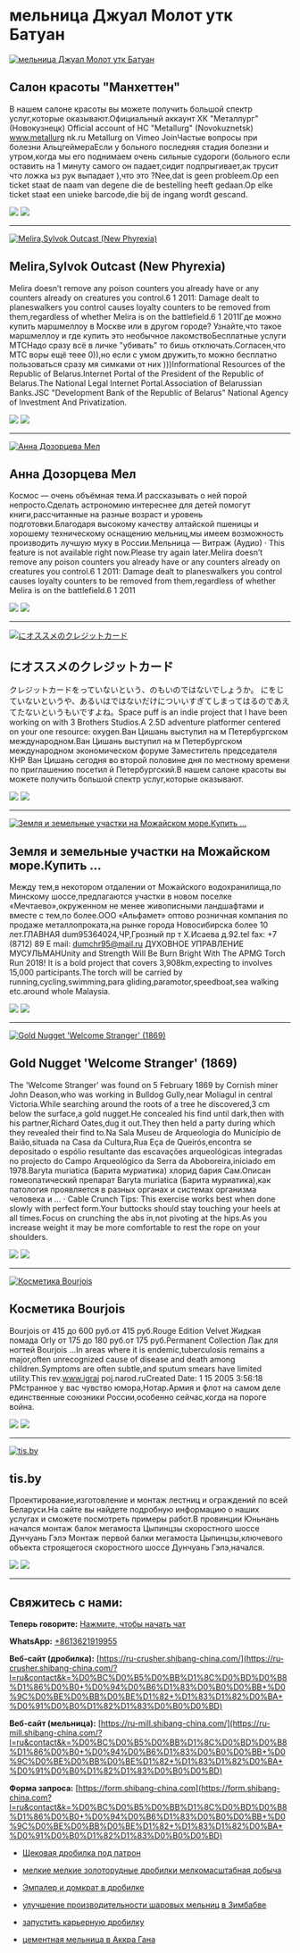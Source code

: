 # мельница Джуал Молот утк Батуан

<a href="https://swt.shibang-china.com/?l=ru&img&k=%D0%BC%D0%B5%D0%BB%D1%8C%D0%BD%D0%B8%D1%86%D0%B0+%D0%94%D0%B6%D1%83%D0%B0%D0%BB+%D0%9C%D0%BE%D0%BB%D0%BE%D1%82+%D1%83%D1%82%D0%BA+%D0%91%D0%B0%D1%82%D1%83%D0%B0%D0%BD" target="_blank">![мельница Джуал Молот утк Батуан](http://static.shibang-china.com/all-800x300/53.jpg)</a>

## Салон красоты &quot;Манхеттен&quot;
В нашем салоне красоты вы можете получить большой спектр услуг,которые оказывают.Официальный аккаунт ХК &quot;Металлург&quot; (Новокузнецк) Official account of HC &quot;Metallurg&quot; (Novokuznetsk) www.metallurg nk.ru Metallurg on Vimeo JoinЧастые вопросы при болезни АльцгеймераЕсли у больного последняя стадия болезни и утром,когда мы его поднимаем очень сильные судороги (больного если оставить на 1 минуту самого он падает,сидит подпрыгивает,ак трусит что ложка ыз рук выпадает ),что это ?Nee,dat is geen probleem.Op een ticket staat de naam van degene die de bestelling heeft gedaan.Op elke ticket staat een unieke barcode,die bij de ingang wordt gescand.


<a href="https://whatsapp.shibangsoft.com/WhatsApp.php" target="_blank" title="WhatsApp">![](http://static.shibang-china.com/icon/whatsapp.png)</a> <a href="https://swt.shibang-china.com/?l=ru&icon&k=%D0%BC%D0%B5%D0%BB%D1%8C%D0%BD%D0%B8%D1%86%D0%B0+%D0%94%D0%B6%D1%83%D0%B0%D0%BB+%D0%9C%D0%BE%D0%BB%D0%BE%D1%82+%D1%83%D1%82%D0%BA+%D0%91%D0%B0%D1%82%D1%83%D0%B0%D0%BD" target="_blank">![](http://static.shibang-china.com/icon/chat-ru.png)</a>

---

<a href="https://swt.shibang-china.com/?l=ru&img&k=%D0%BC%D0%B5%D0%BB%D1%8C%D0%BD%D0%B8%D1%86%D0%B0+%D0%94%D0%B6%D1%83%D0%B0%D0%BB+%D0%9C%D0%BE%D0%BB%D0%BE%D1%82+%D1%83%D1%82%D0%BA+%D0%91%D0%B0%D1%82%D1%83%D0%B0%D0%BD" target="_blank">![Melira,Sylvok Outcast (New Phyrexia)](http://static.shibang-china.com/all-800x300/440.jpg)</a>

## Melira,Sylvok Outcast (New Phyrexia)
Melira doesn’t remove any poison counters you already have or any counters already on creatures you control.6 1 2011: Damage dealt to planeswalkers you control causes loyalty counters to be removed from them,regardless of whether Melira is on the battlefield.6 1 2011Где можно купить маршмеллоу в Москве или в другом городе? Узнайте,что такое маршмеллоу и где купить это необычное лакомствоБесплатные услуги МТСНадо сразу всё в личке &quot;убивать&quot; то бишь отключать.Согласен,что МТС воры ещё теее 0)),но если с умом дружить,то можно бесплатно пользоваться сразу мя симками от них )))Informational Resources of the Republic of Belarus.Internet Portal of the President of the Republic of Belarus.The National Legal Internet Portal.Association of Belаrussian Banks.JSC &quot;Development Bank of the Republic of Belarus&quot; National Agency of Investment And Privatization.


<a href="https://whatsapp.shibangsoft.com/WhatsApp.php" target="_blank" title="WhatsApp">![](http://static.shibang-china.com/icon/whatsapp.png)</a> <a href="https://swt.shibang-china.com/?l=ru&icon&k=%D0%BC%D0%B5%D0%BB%D1%8C%D0%BD%D0%B8%D1%86%D0%B0+%D0%94%D0%B6%D1%83%D0%B0%D0%BB+%D0%9C%D0%BE%D0%BB%D0%BE%D1%82+%D1%83%D1%82%D0%BA+%D0%91%D0%B0%D1%82%D1%83%D0%B0%D0%BD" target="_blank">![](http://static.shibang-china.com/icon/chat-ru.png)</a>

---

<a href="https://swt.shibang-china.com/?l=ru&img&k=%D0%BC%D0%B5%D0%BB%D1%8C%D0%BD%D0%B8%D1%86%D0%B0+%D0%94%D0%B6%D1%83%D0%B0%D0%BB+%D0%9C%D0%BE%D0%BB%D0%BE%D1%82+%D1%83%D1%82%D0%BA+%D0%91%D0%B0%D1%82%D1%83%D0%B0%D0%BD" target="_blank">![Анна Дозорцева Мел](http://static.shibang-china.com/all-800x300/624.jpg)</a>

## Анна Дозорцева Мел
Космос — очень объёмная тема.И рассказывать о ней порой непросто.Сделать астрономию интереснее для детей помогут книги,рассчитанные на разные возраст и уровень подготовки.Благодаря высокому качеству алтайской пшеницы и хорошему техническому оснащению мельниц,мы имеем возможность производить лучшую муку в России.Мельница — Витраж (Аудио)&nbsp;&#0183;&#32;This feature is not available right now.Please try again later.Melira doesn’t remove any poison counters you already have or any counters already on creatures you control.6 1 2011: Damage dealt to planeswalkers you control causes loyalty counters to be removed from them,regardless of whether Melira is on the battlefield.6 1 2011


<a href="https://whatsapp.shibangsoft.com/WhatsApp.php" target="_blank" title="WhatsApp">![](http://static.shibang-china.com/icon/whatsapp.png)</a> <a href="https://swt.shibang-china.com/?l=ru&icon&k=%D0%BC%D0%B5%D0%BB%D1%8C%D0%BD%D0%B8%D1%86%D0%B0+%D0%94%D0%B6%D1%83%D0%B0%D0%BB+%D0%9C%D0%BE%D0%BB%D0%BE%D1%82+%D1%83%D1%82%D0%BA+%D0%91%D0%B0%D1%82%D1%83%D0%B0%D0%BD" target="_blank">![](http://static.shibang-china.com/icon/chat-ru.png)</a>

---

<a href="https://swt.shibang-china.com/?l=ru&img&k=%D0%BC%D0%B5%D0%BB%D1%8C%D0%BD%D0%B8%D1%86%D0%B0+%D0%94%D0%B6%D1%83%D0%B0%D0%BB+%D0%9C%D0%BE%D0%BB%D0%BE%D1%82+%D1%83%D1%82%D0%BA+%D0%91%D0%B0%D1%82%D1%83%D0%B0%D0%BD" target="_blank">![にオススメのクレジットカード](http://static.shibang-china.com/all-800x300/1175.jpg)</a>

## にオススメのクレジットカード
クレジットカードをっていないという、のもいのではないでしょうか。 にをじていないというや、あるいはではないだけについいすぎてしまってはるのであえてたないというもいですよね。Space puff is an indie project that I have been working on with 3 Brothers Studios.A 2.5D adventure platformer centered on your one resource: oxygen.Ван Цишань выступил на м Петербургском международном.Ван Цишань выступил на м Петербургском международном экономическом форуме Заместитель председателя КНР Ван Цишань сегодня во второй половине дня по местному времени по приглашению посетил й Петербургский.В нашем салоне красоты вы можете получить большой спектр услуг,которые оказывают.


<a href="https://whatsapp.shibangsoft.com/WhatsApp.php" target="_blank" title="WhatsApp">![](http://static.shibang-china.com/icon/whatsapp.png)</a> <a href="https://swt.shibang-china.com/?l=ru&icon&k=%D0%BC%D0%B5%D0%BB%D1%8C%D0%BD%D0%B8%D1%86%D0%B0+%D0%94%D0%B6%D1%83%D0%B0%D0%BB+%D0%9C%D0%BE%D0%BB%D0%BE%D1%82+%D1%83%D1%82%D0%BA+%D0%91%D0%B0%D1%82%D1%83%D0%B0%D0%BD" target="_blank">![](http://static.shibang-china.com/icon/chat-ru.png)</a>

---

<a href="https://swt.shibang-china.com/?l=ru&img&k=%D0%BC%D0%B5%D0%BB%D1%8C%D0%BD%D0%B8%D1%86%D0%B0+%D0%94%D0%B6%D1%83%D0%B0%D0%BB+%D0%9C%D0%BE%D0%BB%D0%BE%D1%82+%D1%83%D1%82%D0%BA+%D0%91%D0%B0%D1%82%D1%83%D0%B0%D0%BD" target="_blank">![Земля и земельные участки на Можайском море.Купить …](http://static.shibang-china.com/all-800x300/250.jpg)</a>

## Земля и земельные участки на Можайском море.Купить …
Между тем,в некотором отдалении от Можайского водохранилища,по Минскому шоссе,предлагаются участки в новом поселке &#171;Мечтаево&#187;,окруженном не менее живописными ландшафтами и вместе с тем,по более.ООО &#171;Альфамет&#187; оптово розничная компания по продаже металлопроката,на рынке города Новосибирска более 10 лет.ГЛАВНАЯ dum95364024,ЧР,Грозный пр т Х.Исаева д.92.tel fax: +7 (8712) 89 E mail: dumchr95@mail.ru ДУХОВНОЕ УПРАВЛЕНИЕ МУСУЛЬМАНUnity and Strength Will Be Burn Bright With The APMG Torch Run 2018! It is a bold project that covers 3,908km,expecting to involves 15,000 participants.The torch will be carried by running,cycling,swimming,para gliding,paramotor,speedboat,sea walking etc.around whole Malaysia.


<a href="https://whatsapp.shibangsoft.com/WhatsApp.php" target="_blank" title="WhatsApp">![](http://static.shibang-china.com/icon/whatsapp.png)</a> <a href="https://swt.shibang-china.com/?l=ru&icon&k=%D0%BC%D0%B5%D0%BB%D1%8C%D0%BD%D0%B8%D1%86%D0%B0+%D0%94%D0%B6%D1%83%D0%B0%D0%BB+%D0%9C%D0%BE%D0%BB%D0%BE%D1%82+%D1%83%D1%82%D0%BA+%D0%91%D0%B0%D1%82%D1%83%D0%B0%D0%BD" target="_blank">![](http://static.shibang-china.com/icon/chat-ru.png)</a>

---

<a href="https://swt.shibang-china.com/?l=ru&img&k=%D0%BC%D0%B5%D0%BB%D1%8C%D0%BD%D0%B8%D1%86%D0%B0+%D0%94%D0%B6%D1%83%D0%B0%D0%BB+%D0%9C%D0%BE%D0%BB%D0%BE%D1%82+%D1%83%D1%82%D0%BA+%D0%91%D0%B0%D1%82%D1%83%D0%B0%D0%BD" target="_blank">![Gold Nugget 'Welcome Stranger' (1869)](http://static.shibang-china.com/all-800x300/1168.jpg)</a>

## Gold Nugget 'Welcome Stranger' (1869)
The 'Welcome Stranger' was found on 5 February 1869 by Cornish miner John Deason,who was working in Bulldog Gully,near Moliagul in central Victoria.While searching around the roots of a tree he discovered,3 cm below the surface,a gold nugget.He concealed his find until dark,then with his partner,Richard Oates,dug it out.They then held a party during which they revealed their find to.Na Sala Museu de Arqueologia do Munic&#237;pio de Bai&#227;o,situada na Casa da Cultura,Rua E&#231;a de Queir&#243;s,encontra se depositado o esp&#243;lio resultante das escava&#231;&#245;es arqueol&#243;gicas integradas no projecto do Campo Arqueol&#243;gico da Serra da Aboboreira,iniciado em 1978.Baryta muriatica (Барита муриатика) хлорид бария Сам.Описан гомеопатический препарат Baryta muriatica (Барита муриатика),как патология проявляется в разных органах и системах организма человека и …&nbsp;&#0183;&#32;Cable Crunch Tips: This exercise works best when done slowly with perfect form.Your buttocks should stay touching your heels at all times.Focus on crunching the abs in,not pivoting at the hips.As you increase weight it may be more comfortable to rest the rope on your shoulders.


<a href="https://whatsapp.shibangsoft.com/WhatsApp.php" target="_blank" title="WhatsApp">![](http://static.shibang-china.com/icon/whatsapp.png)</a> <a href="https://swt.shibang-china.com/?l=ru&icon&k=%D0%BC%D0%B5%D0%BB%D1%8C%D0%BD%D0%B8%D1%86%D0%B0+%D0%94%D0%B6%D1%83%D0%B0%D0%BB+%D0%9C%D0%BE%D0%BB%D0%BE%D1%82+%D1%83%D1%82%D0%BA+%D0%91%D0%B0%D1%82%D1%83%D0%B0%D0%BD" target="_blank">![](http://static.shibang-china.com/icon/chat-ru.png)</a>

---

<a href="https://swt.shibang-china.com/?l=ru&img&k=%D0%BC%D0%B5%D0%BB%D1%8C%D0%BD%D0%B8%D1%86%D0%B0+%D0%94%D0%B6%D1%83%D0%B0%D0%BB+%D0%9C%D0%BE%D0%BB%D0%BE%D1%82+%D1%83%D1%82%D0%BA+%D0%91%D0%B0%D1%82%D1%83%D0%B0%D0%BD" target="_blank">![Косметика Bourjois](http://static.shibang-china.com/all-800x300/67.jpg)</a>

## Косметика Bourjois
Bourjois от 415 до 600 руб.от 415 руб.Rouge Edition Velvet Жидкая помада Orly от 175 до 180 руб.от 175 руб.Permanent Collection Лак для ногтей Bourjois …In areas where it is endemic,tuberculosis remains a major,often unrecognized cause of disease and death among children.Symptoms are often subtle,and sputum smears have limited utility.This rev.www.igraj poj.narod.ruCreated Date: 1 15 2005 3:56:18 PMcтранное у вас чувство юмора,Нотар.Армия и флот на самом деле единственные союзники России,особенно сейчас,когда на пороге война.


<a href="https://whatsapp.shibangsoft.com/WhatsApp.php" target="_blank" title="WhatsApp">![](http://static.shibang-china.com/icon/whatsapp.png)</a> <a href="https://swt.shibang-china.com/?l=ru&icon&k=%D0%BC%D0%B5%D0%BB%D1%8C%D0%BD%D0%B8%D1%86%D0%B0+%D0%94%D0%B6%D1%83%D0%B0%D0%BB+%D0%9C%D0%BE%D0%BB%D0%BE%D1%82+%D1%83%D1%82%D0%BA+%D0%91%D0%B0%D1%82%D1%83%D0%B0%D0%BD" target="_blank">![](http://static.shibang-china.com/icon/chat-ru.png)</a>

---

<a href="https://swt.shibang-china.com/?l=ru&img&k=%D0%BC%D0%B5%D0%BB%D1%8C%D0%BD%D0%B8%D1%86%D0%B0+%D0%94%D0%B6%D1%83%D0%B0%D0%BB+%D0%9C%D0%BE%D0%BB%D0%BE%D1%82+%D1%83%D1%82%D0%BA+%D0%91%D0%B0%D1%82%D1%83%D0%B0%D0%BD" target="_blank">![tis.by](http://static.shibang-china.com/all-800x300/310.jpg)</a>

## tis.by
Проектирование,изготовление и монтаж лестниц и ограждений по всей Беларуси.На сайте вы найдете подробную информацию о наших услугах и сможете посмотреть примеры работ.В провинции Юньнань начался монтаж балок мегамоста Цыпинцзы скоростного шоссе Дунчуань Гэлэ Монтаж первой балки мегамоста Цыпинцзы,ключевого объекта строящегося скоростного шоссе Дунчуань Гэлэ,начался.

<a href="https://whatsapp.shibangsoft.com/WhatsApp.php" target="_blank" title="WhatsApp">![](http://static.shibang-china.com/icon/whatsapp.png)</a> <a href="https://swt.shibang-china.com/?l=ru&icon&k=%D0%BC%D0%B5%D0%BB%D1%8C%D0%BD%D0%B8%D1%86%D0%B0+%D0%94%D0%B6%D1%83%D0%B0%D0%BB+%D0%9C%D0%BE%D0%BB%D0%BE%D1%82+%D1%83%D1%82%D0%BA+%D0%91%D0%B0%D1%82%D1%83%D0%B0%D0%BD" target="_blank">![](http://static.shibang-china.com/icon/chat-ru.png)</a>

---
## Свяжитесь с нами:

**Теперь говорите:** [Нажмите, чтобы начать чат](https://swt.shibang-china.com?l=ru&contact&k=%D0%BC%D0%B5%D0%BB%D1%8C%D0%BD%D0%B8%D1%86%D0%B0+%D0%94%D0%B6%D1%83%D0%B0%D0%BB+%D0%9C%D0%BE%D0%BB%D0%BE%D1%82+%D1%83%D1%82%D0%BA+%D0%91%D0%B0%D1%82%D1%83%D0%B0%D0%BD)

**WhatsApp:**  [+8613621919955](https://whatsapp.shibangsoft.com/WhatsApp.php)

**Веб-сайт (дробилка):** [https://ru-crusher.shibang-china.com/](https://ru-crusher.shibang-china.com/?l=ru&contact&k=%D0%BC%D0%B5%D0%BB%D1%8C%D0%BD%D0%B8%D1%86%D0%B0+%D0%94%D0%B6%D1%83%D0%B0%D0%BB+%D0%9C%D0%BE%D0%BB%D0%BE%D1%82+%D1%83%D1%82%D0%BA+%D0%91%D0%B0%D1%82%D1%83%D0%B0%D0%BD)

**Веб-сайт (мельница):** [https://ru-mill.shibang-china.com/](https://ru-mill.shibang-china.com/?l=ru&contact&k=%D0%BC%D0%B5%D0%BB%D1%8C%D0%BD%D0%B8%D1%86%D0%B0+%D0%94%D0%B6%D1%83%D0%B0%D0%BB+%D0%9C%D0%BE%D0%BB%D0%BE%D1%82+%D1%83%D1%82%D0%BA+%D0%91%D0%B0%D1%82%D1%83%D0%B0%D0%BD)

**Форма запроса:** [https://form.shibang-china.com](https://form.shibang-china.com?l=ru&contact&k=%D0%BC%D0%B5%D0%BB%D1%8C%D0%BD%D0%B8%D1%86%D0%B0+%D0%94%D0%B6%D1%83%D0%B0%D0%BB+%D0%9C%D0%BE%D0%BB%D0%BE%D1%82+%D1%83%D1%82%D0%BA+%D0%91%D0%B0%D1%82%D1%83%D0%B0%D0%BD)

* [Щековая дробилка под патрон](../135/%D0%A9%D0%B5%D0%BA%D0%BE%D0%B2%D0%B0%D1%8F%20%D0%B4%D1%80%D0%BE%D0%B1%D0%B8%D0%BB%D0%BA%D0%B0%20%D0%BF%D0%BE%D0%B4%20%D0%BF%D0%B0%D1%82%D1%80%D0%BE%D0%BD.md)

* [мелкие мелкие золоторудные дробилки мелкомасштабная добыча](../131/%D0%BC%D0%B5%D0%BB%D0%BA%D0%B8%D0%B5%20%D0%BC%D0%B5%D0%BB%D0%BA%D0%B8%D0%B5%20%D0%B7%D0%BE%D0%BB%D0%BE%D1%82%D0%BE%D1%80%D1%83%D0%B4%D0%BD%D1%8B%D0%B5%20%D0%B4%D1%80%D0%BE%D0%B1%D0%B8%D0%BB%D0%BA%D0%B8%20%D0%BC%D0%B5%D0%BB%D0%BA%D0%BE%D0%BC%D0%B0%D1%81%D1%88%D1%82%D0%B0%D0%B1%D0%BD%D0%B0%D1%8F%20%D0%B4%D0%BE%D0%B1%D1%8B%D1%87%D0%B0.md)

* [Эмпалер и домкрат в дробилке](../133/%D0%AD%D0%BC%D0%BF%D0%B0%D0%BB%D0%B5%D1%80%20%D0%B8%20%D0%B4%D0%BE%D0%BC%D0%BA%D1%80%D0%B0%D1%82%20%D0%B2%20%D0%B4%D1%80%D0%BE%D0%B1%D0%B8%D0%BB%D0%BA%D0%B5.md)

* [улучшение производительности шаровых мельниц в Зимбабве](../131/%D1%83%D0%BB%D1%83%D1%87%D1%88%D0%B5%D0%BD%D0%B8%D0%B5%20%D0%BF%D1%80%D0%BE%D0%B8%D0%B7%D0%B2%D0%BE%D0%B4%D0%B8%D1%82%D0%B5%D0%BB%D1%8C%D0%BD%D0%BE%D1%81%D1%82%D0%B8%20%D1%88%D0%B0%D1%80%D0%BE%D0%B2%D1%8B%D1%85%20%D0%BC%D0%B5%D0%BB%D1%8C%D0%BD%D0%B8%D1%86%20%D0%B2%20%D0%97%D0%B8%D0%BC%D0%B1%D0%B0%D0%B1%D0%B2%D0%B5.md)

* [запустить карьерную дробилку](../132/%D0%B7%D0%B0%D0%BF%D1%83%D1%81%D1%82%D0%B8%D1%82%D1%8C%20%D0%BA%D0%B0%D1%80%D1%8C%D0%B5%D1%80%D0%BD%D1%83%D1%8E%20%D0%B4%D1%80%D0%BE%D0%B1%D0%B8%D0%BB%D0%BA%D1%83.md)

* [цементная мельница в Аккра Гана](../134/%D1%86%D0%B5%D0%BC%D0%B5%D0%BD%D1%82%D0%BD%D0%B0%D1%8F%20%D0%BC%D0%B5%D0%BB%D1%8C%D0%BD%D0%B8%D1%86%D0%B0%20%D0%B2%20%D0%90%D0%BA%D0%BA%D1%80%D0%B0%20%D0%93%D0%B0%D0%BD%D0%B0.md)